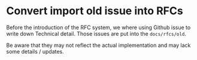 <!-- Parsec Cloud (https://parsec.cloud) Copyright (c) BUSL-1.1 2016-present Scille SAS -->

# Convert import old issue into RFCs

Before the introduction of the RFC system, we where using Github issue to write down
Technical detail.
Those issues are put into the `docs/rfcs/old`.

Be aware that they may not reflect the actual implementation and may lack some details / updates.
